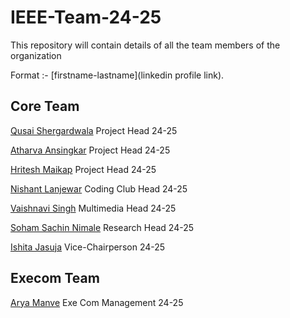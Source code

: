 # IEEE-Team-24-25

This repository will contain details of all the team members of the organization

Format :- [firstname-lastname](linkedin profile link).

## Core Team

[Qusai Shergardwala](https://www.linkedin.com/in/qusai-shergardwala-8a6404259/ "Open linkedin") Project Head 24-25

[Atharva Ansingkar](https://www.linkedin.com/in/atharva-ansingkar-793134142/ "Open linkedin") Project Head 24-25

[Hritesh Maikap](https://www.linkedin.com/in/hritesh-maikap-7aaa76246/ "Open linkedin") Project Head 24-25

[Nishant Lanjewar](https://www.linkedin.com/in/nishant-lanjewar-838248252/ "Open linkedin") Coding Club Head 24-25

[Vaishnavi Singh](https://www.linkedin.com/in/vaishnavi-singh-bb2503253/ "Open linkedin") Multimedia Head 24-25

[Soham Sachin Nimale](https://www.linkedin.com/in/soham-nimale-500692257/ "Click to open linkedin profile") Research Head 24-25

[Ishita Jasuja](https://www.linkedin.com/in/ishita-jasuja-52286b257/) Vice-Chairperson 24-25


## Execom Team


[Arya Manve](www.linkedin.com/in/arya-manve-56a352283/ "Open linkedin") Exe Com Management 24-25